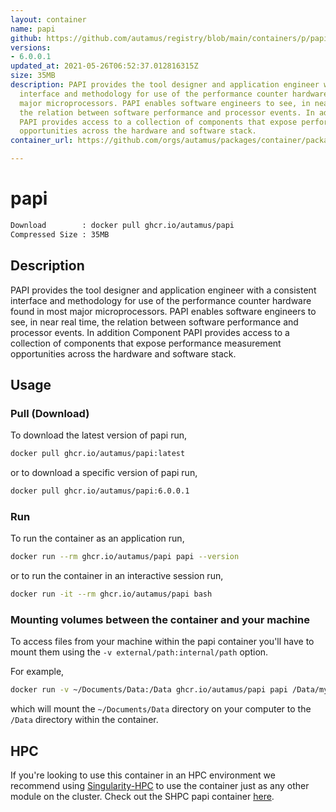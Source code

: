 ```yaml
---
layout: container
name: papi
github: https://github.com/autamus/registry/blob/main/containers/p/papi/spack.yaml
versions:
- 6.0.0.1
updated_at: 2021-05-26T06:52:37.012816315Z
size: 35MB
description: PAPI provides the tool designer and application engineer with a consistent
  interface and methodology for use of the performance counter hardware found in most
  major microprocessors. PAPI enables software engineers to see, in near real time,
  the relation between software performance and processor events. In addition Component
  PAPI provides access to a collection of components that expose performance measurement
  opportunities across the hardware and software stack.
container_url: https://github.com/orgs/autamus/packages/container/package/papi

---
```

# papi
```bash 
Download        : docker pull ghcr.io/autamus/papi
Compressed Size : 35MB
```

## Description
PAPI provides the tool designer and application engineer with a consistent interface and methodology for use of the performance counter hardware found in most major microprocessors. PAPI enables software engineers to see, in near real time, the relation between software performance and processor events. In addition Component PAPI provides access to a collection of components that expose performance measurement opportunities across the hardware and software stack.

## Usage
### Pull (Download)
To download the latest version of papi run,

```bash
docker pull ghcr.io/autamus/papi:latest
```

or to download a specific version of papi run,

```bash
docker pull ghcr.io/autamus/papi:6.0.0.1
```
### Run
To run the container as an application run,
```bash
docker run --rm ghcr.io/autamus/papi papi --version
```

or to run the container in an interactive session run,
```bash
docker run -it --rm ghcr.io/autamus/papi bash
```

### Mounting volumes between the container and your machine
To access files from your machine within the papi container you'll have to mount them using the `-v external/path:internal/path` option.

For example,
```bash
docker run -v ~/Documents/Data:/Data ghcr.io/autamus/papi papi /Data/myData.csv
```
which will mount the `~/Documents/Data` directory on your computer to the `/Data` directory within the container.

## HPC
If you're looking to use this container in an HPC environment we recommend using [Singularity-HPC](https://singularity-hpc.readthedocs.io) to use the container just as any other module on the cluster. Check out the SHPC papi container [here](https://singularityhub.github.io/singularity-hpc/r/ghcr.io-autamus-papi/).